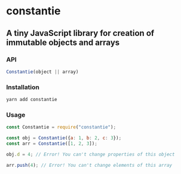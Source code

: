 # constantie
## A tiny JavaScript library for creation of immutable objects and arrays

### API
```js
Constantie(object || array)
```

### Installation
```bash
yarn add constantie
```

### Usage
```js
const Constantie = require("constantie");

const obj = Constantie({a: 1, b: 2, c: 3});
const arr = Constantie([1, 2, 3]);

obj.d = 4; // Error! You can't change properties of this object

arr.push(4); // Error! You can't change elements of this array
```
